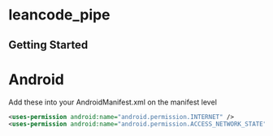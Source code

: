 # leancode_pipe

## Getting Started

# Android

Add these into your AndroidManifest.xml on the manifest level

```xml
<uses-permission android:name="android.permission.INTERNET" />
<uses-permission android:name="android.permission.ACCESS_NETWORK_STATE" />
```

